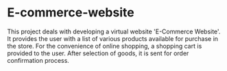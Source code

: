 # E-commerce-website
This project deals with developing a virtual website 'E-Commerce Website'. It provides the user with a list of various products available for purchase in the store. For the convenience of online shopping, a shopping cart is provided to the user. After selection of goods, it is sent for order confirmation process.

